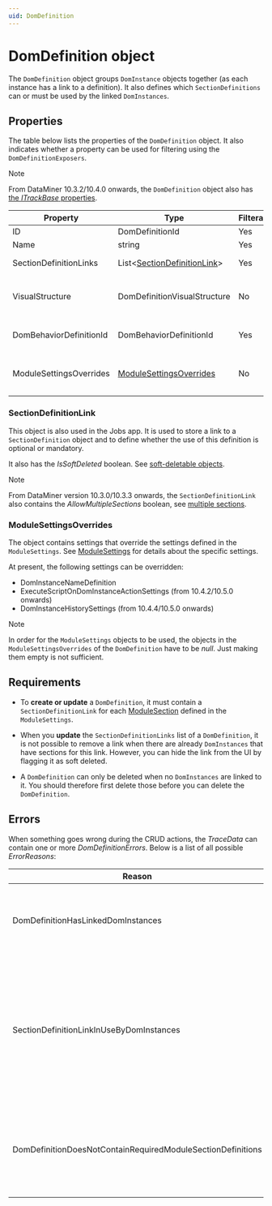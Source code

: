 ```yaml
---
uid: DomDefinition
---
```


# DomDefinition object

The `DomDefinition` object groups `DomInstance` objects together (as each instance has a link to a definition). It also defines which `SectionDefinitions` can or must be used by the linked `DomInstances`.

## Properties

The table below lists the properties of the `DomDefinition` object. It also indicates whether a property can be used for filtering using the `DomDefinitionExposers`.

> [!NOTE]
> From DataMiner 10.3.2/10.4.0 onwards, the `DomDefinition` object also has [the *ITrackBase* properties](xref:DOM_objects#itrackbase-properties).

| Property                | Type                                                   | Filterable | Description                                                                                                                                                  |
| ----------------------- | ------------------------------------------------------ | ---------- | ------------------------------------------------------------------------------------------------------------------------------------------------------------ |
| ID                      | DomDefinitionId                                        | Yes        | The ID of the `DomDefinition`.                                                                                                                               |
| Name                    | string                                                 | Yes        | The name of the `DomDefinition`.                                                                                                                             |
| SectionDefinitionLinks  | List\<[SectionDefinitionLink](#sectiondefinitionlink)> | Yes        | Contains the required/allowed `SectionDefinitions`.                                                                                                          |
| VisualStructure         | DomDefinitionVisualStructure                           | No         | Contains settings related to the client UI. Most of these do not apply for DOM. This property should be ignored since it will be removed in the near future. |
| DomBehaviorDefinitionId | DomBehaviorDefinitionId                                | Yes        | ID of the `DomBehaviorDefinition` that this `DomDefinition` is linked to. See [DomBehaviorDefinition](xref:DomBehaviorDefinition).                           |
| ModuleSettingsOverrides | [ModuleSettingsOverrides](#modulesettingsoverrides)    | No         | Used to override some `ModuleSettings`. See [DomInstanceNameDefinition](xref:DomInstanceNameDefinition), [ExecuteScriptOnDomInstanceActionSettings](xref:ExecuteScriptOnDomInstanceActionSettings), and [DomInstanceHistorySettings](xref:DOM_DomInstanceHistorySettings).                                                     |

### SectionDefinitionLink

This object is also used in the Jobs app. It is used to store a link to a `SectionDefinition` object and to define whether the use of this definition is optional or mandatory.

It also has the *IsSoftDeleted* boolean. See [soft-deletable objects](xref:DOM_objects#soft-deletable-objects).

> [!NOTE]
> From DataMiner version 10.3.0/10.3.3 onwards, the `SectionDefinitionLink` also contains the *AllowMultipleSections* boolean, see [multiple sections](xref:DOM_MultipleSections).

### ModuleSettingsOverrides

The object contains settings that override the settings defined in the `ModuleSettings`. See [ModuleSettings](xref:DOM_ModuleSettings) for details about the specific settings.

At present, the following settings can be overridden:

- DomInstanceNameDefinition
- ExecuteScriptOnDomInstanceActionSettings (from 10.4.2/10.5.0 onwards<!-- RN 37963 -->)
- DomInstanceHistorySettings (from 10.4.4/10.5.0 onwards<!-- RN38294 -->)

> [!NOTE]
> In order for the `ModuleSettings` objects to be used, the objects in the `ModuleSettingsOverrides` of the `DomDefinition` have to be *null*. Just making them empty is not sufficient.

## Requirements

- To **create or update** a `DomDefinition`, it must contain a `SectionDefinitionLink` for each [ModuleSection](xref:DOM_ModuleSections) defined in the `ModuleSettings`.

- When you **update** the `SectionDefinitionLinks` list of a `DomDefinition`, it is not possible to remove a link when there are already `DomInstances` that have sections for this link. However, you can hide the link from the UI by flagging it as soft deleted.

- A `DomDefinition` can only be deleted when no `DomInstances` are linked to it. You should therefore first delete those before you can delete the `DomDefinition`.

## Errors

When something goes wrong during the CRUD actions, the *TraceData* can contain one or more *DomDefinitionErrors*. Below is a list of all possible *ErrorReasons*:

| Reason                                                      | Description                                                                                                                                                                                                                                                                                                                                                                                                                             |
| ----------------------------------------------------------- | --------------------------------------------------------------------------------------------------------------------------------------------------------------------------------------------------------------------------------------------------------------------------------------------------------------------------------------------------------------------------------------------------------------------------------------- |
| DomDefinitionHasLinkedDomInstances                          | The `DomDefinition` you want to delete has `DomInstances` linked to it. The `DomDefinition` can be retrieved from the *DomDefinition* property. The IDs of the linked `DomInstances` can be retrieved from the *DomInstanceIds* property.                                                                                                                                                                                               |
| SectionDefinitionLinkInUseByDomInstances                    | The `SectionDefinitionLink` cannot be deleted since this `DomDefinition` is in use by `DomInstances`. Set the *SectionDefinitionLink.IsSoftDeleted* boolean instead. The `DomDefinition` can be retrieved from the *DomDefinition* property. The IDs of the linked `DomInstances` can be retrieved from the *DomInstanceIds* property. The links that could not be deleted can be retrieved from the *SectionDefinitionLinks* property. |
| DomDefinitionDoesNotContainRequiredModuleSectionDefinitions | The `DomDefinition` you want to create or update does not include all required section definition links for this module. The `DomDefinition` can be retrieved from the *DomDefinition* property. The missing `SectionDefinitionIDs` can be retrieved from the *SectionDefinitionIds* property.                                                                                                                                          |
